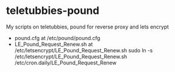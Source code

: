 # teletubbies-pound
My scripts on teletubbies, pound for reverse proxy and lets encrypt

- pound.cfg at /etc/pound/pound.cfg 
- LE_Pound_Request_Renew.sh at  /etc/letsencrypt/LE_Pound_Request_Renew.sh
   sudo ln -s /etc/letsencrypt/LE_Pound_Request_Renew.sh /etc/cron.daily/LE_Pound_Request_Renew
